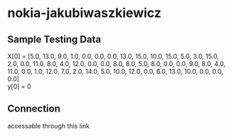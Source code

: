 # nokia-jakubiwaszkiewicz
## Sample Testing Data
X[0] = [5.0, 13.0, 9.0, 1.0, 0.0, 0.0, 0.0, 13.0, 15.0, 10.0, 15.0, 5.0, 3.0, 15.0, 2.0, 0.0, 11.0, 8.0, 4.0, 12.0, 0.0, 0.0, 8.0, 8.0, 5.0, 8.0, 0.0, 0.0, 9.0, 8.0, 4.0, 11.0, 0.0, 1.0, 12.0, 7.0, 2.0, 14.0, 5.0, 10.0, 12.0, 0.0, 6.0, 13.0, 10.0, 0.0, 0.0, 0.0]  
y[0] = 0  

## Connection
accessable through this link
